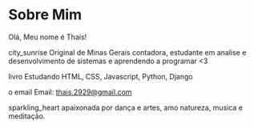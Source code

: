 # Sobre Mim

Olá, Meu nome é Thaís!

city_sunrise Original de Minas Gerais contadora, estudante em analise e desenvolvimento de sistemas e aprendendo a programar <3

livro Estudando HTML, CSS, Javascript, Python, Django

o email  Email: thais.2929@gmail.com


sparkling_heart apaixonada por dança e artes, amo natureza, musica e meditação.
